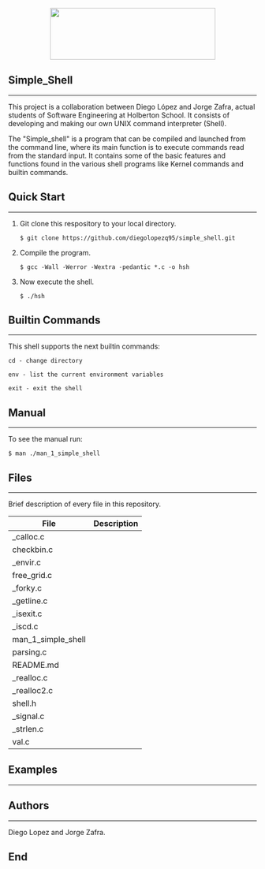 <p align="center"> <img width="335" height="105" src="https://www.holbertonschool.com/holberton-logo.png"></p>

## Simple_Shell
------------
This project is a collaboration between Diego López and Jorge Zafra, actual students of Software Engineering at Holberton School. It consists of developing and making our own UNIX command interpreter (Shell).

The "Simple_shell" is a program that can be compiled and launched from the command line, where its main function is to execute commands read from the standard input. It contains some of the basic features and functions found in the various shell programs like Kernel commands and builtin commands.

## Quick Start
------------
1. Git clone this respository to your local directory.

       $ git clone https://github.com/diegolopezq95/simple_shell.git
  
2. Compile the program.

       $ gcc -Wall -Werror -Wextra -pedantic *.c -o hsh
       
3. Now execute the shell.
      
       $ ./hsh
       
## Builtin Commands
------------
This shell supports the next builtin commands:

    cd - change directory

    env - list the current environment variables

    exit - exit the shell
  
## Manual
------------
To see the manual run:

    $ man ./man_1_simple_shell  

## Files
------------
Brief description of every file in this repository.
	
| File | Description |
| ------------- | ------------- |
| _calloc.c | |
| checkbin.c | |
| _envir.c | |
| free_grid.c | |
| _forky.c | |
| _getline.c | |
| _isexit.c | |
| _iscd.c | |
| man_1_simple_shell | |
| parsing.c | |
| README.md | |
| _realloc.c | |
| _realloc2.c | |
| shell.h | |
| _signal.c | |
| _strlen.c | |
| val.c | |

## Examples
------------

## Authors
------------
Diego Lopez and Jorge Zafra.
## End
